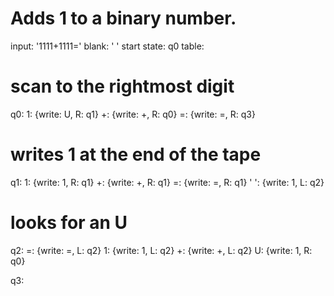 # Adds 1 to a binary number.
input: '1111+1111='
blank: ' '
start state: q0
table:
  # scan to the rightmost digit
  q0:
    1: {write: U, R: q1}
    +: {write: +, R: q0}
    =: {write: =, R: q3}
  # writes 1 at the end of the tape
  q1:
    1: {write: 1, R: q1}
    +: {write: +, R: q1}
    =: {write: =, R: q1}
    ' ': {write: 1, L: q2}
  # looks for an U
  q2:
    =: {write: =, L: q2}
    1: {write: 1, L: q2}
    +: {write: +, L: q2}
    U: {write: 1, R: q0}
    
  q3:
  